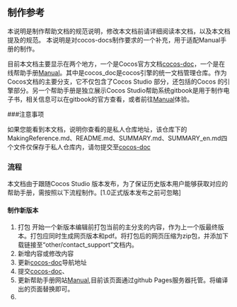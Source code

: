 ## 制作参考

本说明是制作帮助文档的规范说明，修改本文档前请详细阅读本文档，以及本文档提及的规范。
本说明是对cocos-docs制作要求的一个补充，用于适配Manual手册的制作。

目前本文档主要显示在两个地方，一个是Cocos官方文档[cocos-doc](https://github.com/chukong/cocos-docs/)，一个是在线帮助手册[Manual](manual.cocosstudio.org)。其中是cocos_doc是cocos引擎的统一文档管理仓库。作为Cocos文档的主要分支，它不仅包含了Cocos Studio 部分，还包括的Cocos 的引擎部分。另一个帮助手册是独立展示Cocos Studio帮助系统gitbook是用于制作电子书，相关信息可以在gitbook的官方查看，或者前往[Manual](manual.cocosstudio.org)体验。

###注意事项

如果您能看到本文档，说明你查看的是私人仓库地址，该仓库下的MakingReference.md、README.md、SUMMARY.md、SUMMARY_en.md四个文件仅保存于私人仓库内，请勿提交至[cocos-doc](https://github.com/chukong/cocos-docs/)


### 流程

本文档由于跟随Cocos Studio 版本发布，为了保证历史版本用户能够获取对应的帮助手册，需按照以下流程制作。[1.0正式版本发布之前可忽略]

#### 制作新版本
1. 打包
	开始一个新版本编辑前打包当前的主分支的内容，作为上一个版最终版本。打包应同时生成网页版本和pdf。将打包后的网页压缩为zip包，并添加下载链接至“other/contact_support”文档内。
2. 新增内容或修改内容
4. 更新[cocos-doc](https://github.com/chukong/cocos-docs/)导航地址
5. 提交[cocos-doc](https://github.com/chukong/cocos-docs/)、
6. 更新帮助手册网站[Manual](manual.cocostudio.org),目前该页面通过github Pages服务器托管。将编译出的页面替换即可。
7. 